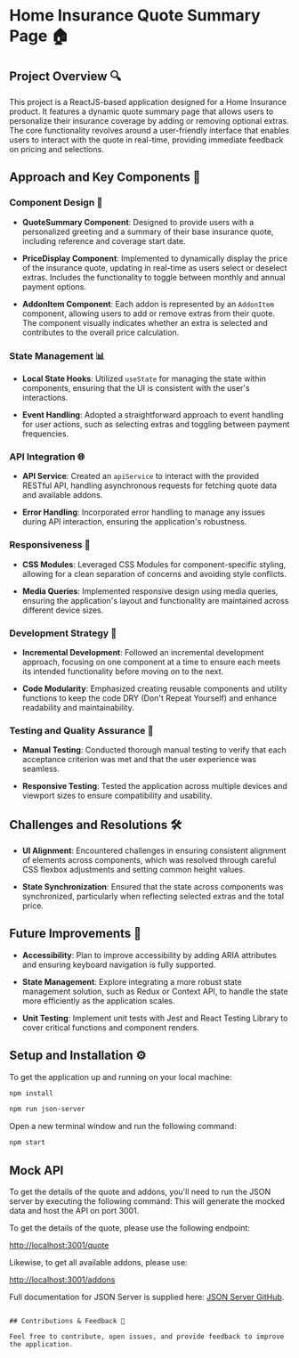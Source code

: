 # Home Insurance Quote Summary Page 🏠

## Project Overview 🔍

This project is a ReactJS-based application designed for a Home Insurance product. It features a dynamic quote summary page that allows users to personalize their insurance coverage by adding or removing optional extras. The core functionality revolves around a user-friendly interface that enables users to interact with the quote in real-time, providing immediate feedback on pricing and selections.

## Approach and Key Components 🌟

### Component Design 🎨

- **QuoteSummary Component**: 
Designed to provide users with a personalized greeting and a summary of their base insurance quote, including reference and coverage start date.

- **PriceDisplay Component**: 
Implemented to dynamically display the price of the insurance quote, updating in real-time as users select or deselect extras. 
Includes the functionality to toggle between monthly and annual payment options.

- **AddonItem Component**: 
Each addon is represented by an `AddonItem` component, allowing users to add or remove extras from their quote. 
The component visually indicates whether an extra is selected and contributes to the overall price calculation.

### State Management 📊

- **Local State Hooks**: 
Utilized `useState` for managing the state within components, ensuring that the UI is consistent with the user's interactions.

- **Event Handling**: 
Adopted a straightforward approach to event handling for user actions, such as selecting extras and toggling between payment frequencies.

### API Integration 🌐

- **API Service**: 
Created an `apiService` to interact with the provided RESTful API, handling asynchronous requests for fetching quote data and available addons.

- **Error Handling**: 
Incorporated error handling to manage any issues during API interaction, ensuring the application's robustness.

### Responsiveness 📱

- **CSS Modules**: 
Leveraged CSS Modules for component-specific styling, allowing for a clean separation of concerns and avoiding style conflicts.

- **Media Queries**: 
Implemented responsive design using media queries, ensuring the application's layout and functionality are maintained across different device sizes.

### Development Strategy 🚀

- **Incremental Development**: 
Followed an incremental development approach, focusing on one component at a time to ensure each meets its intended functionality before moving on to the next.

- **Code Modularity**: 
Emphasized creating reusable components and utility functions to keep the code DRY (Don't Repeat Yourself) and enhance readability and maintainability.

### Testing and Quality Assurance 🧪

- **Manual Testing**: 
Conducted thorough manual testing to verify that each acceptance criterion was met and that the user experience was seamless.

- **Responsive Testing**:
 Tested the application across multiple devices and viewport sizes to ensure compatibility and usability.

## Challenges and Resolutions 🛠️

- **UI Alignment**: 
Encountered challenges in ensuring consistent alignment of elements across components, which was resolved through careful CSS flexbox adjustments and setting common height values.

- **State Synchronization**: 
Ensured that the state across components was synchronized, particularly when reflecting selected extras and the total price.

## Future Improvements 🚧

- **Accessibility**: 
Plan to improve accessibility by adding ARIA attributes and ensuring keyboard navigation is fully supported.

- **State Management**: 
Explore integrating a more robust state management solution, such as Redux or Context API, to handle the state more efficiently as the application scales.

- **Unit Testing**: 
Implement unit tests with Jest and React Testing Library to cover critical functions and component renders.

## Setup and Installation ⚙️

To get the application up and running on your local machine:

```bash
npm install
```

```bash
npm run json-server
```
  
Open a new terminal window and run the following command:
  ```bash
npm start
```


## Mock API

To get the details of the quote and addons, you'll need to run the JSON server by executing the following command:
This will generate the mocked data and host the API on port 3001.

To get the details of the quote, please use the following endpoint:

[http://localhost:3001/quote](http://localhost:3001/quote)

Likewise, to get all available addons, please use:

[http://localhost:3001/addons](http://localhost:3001/addons)

Full documentation for JSON Server is supplied here: [JSON Server GitHub](https://github.com/typicode/json-server).

```

## Contributions & Feedback 👐

Feel free to contribute, open issues, and provide feedback to improve the application.
